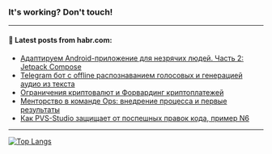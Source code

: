 ### It's working? Don't touch!

---
<!--
#### 🛠️ Technical stack:

![C++](https://img.shields.io/badge/C++-informational?logo=c%2B%2B&style=flat&logoColor=white&color=9C033A)
![Java](https://img.shields.io/badge/Java-informational?logo=java&style=flat&logoColor=white&color=007396)
![Kotlin](https://img.shields.io/badge/Kotlin-informational?logo=Kotlin&style=flat&logoColor=white&color=0095D5)
![JS](https://img.shields.io/badge/JS-informational?logo=javaScript&style=flat&logoColor=black&color=F7Df1E) <br>
![HTML5](https://img.shields.io/badge/HTML5-informational?logo=html5&style=flat&logoColor=white&color=E34F26)
![CSS3](https://img.shields.io/badge/CSS3-informational?logo=css3&style=flat&logoColor=white&color=157286)
![Sass](https://img.shields.io/badge/Saas-informational?logo=sass&style=flat&logoColor=white&color=hotpink)
![PHP](https://img.shields.io/badge/PHP-informational?logo=php&style=flat&logoColor=white&color=777BB4) <br>
![WebPAck](https://img.shields.io/badge/WebPack-informational?logo=webPack&style=flat&logoColor=white&color=FF6F00)
![Bootstrap](https://img.shields.io/badge/Bootstrap-informational?logo=Bootstrap&style=flat&logoColor=white&color=7952B3)
![MySQL](https://img.shields.io/badge/MySQL-informational?logo=MySQL&style=flat&logoColor=white&color=00f) <br>
![NodeJS](https://img.shields.io/badge/NodeJS-informational?logo=node.js&style=flat&logoColor=white&color=43853D)
![Spring](https://img.shields.io/badge/Spring-informational?logo=Spring&style=flat&logoColor=white&color=0A9EDC)
![Angular](https://img.shields.io/badge/Vue-informational?logo=vue.js&style=flat&logoColor=white&color=red)
![Git](https://img.shields.io/badge/Git-informational?logo=git&style=flat&logoColor=white&color=darkorange)

___
-->

#### 💬 Latest posts from habr.com:

<!-- BLOG-POST-LIST:START -->
- [Адаптируем Android-приложение для незрячих людей. Часть 2: Jetpack Compose](https://habr.com/ru/post/694622/?utm_source=habrahabr&utm_medium=rss&utm_campaign=694622)
- [Telegram бот с offline распознаванием голосовых и генерацией аудио из текста](https://habr.com/ru/post/694632/?utm_source=habrahabr&utm_medium=rss&utm_campaign=694632)
- [Ограничения криптовалют и Форвардинг криптоплатежей](https://habr.com/ru/post/694614/?utm_source=habrahabr&utm_medium=rss&utm_campaign=694614)
- [Менторство в команде Ops: внедрение процесса и первые результаты](https://habr.com/ru/post/693728/?utm_source=habrahabr&utm_medium=rss&utm_campaign=693728)
- [Как PVS-Studio защищает от поспешных правок кода, пример N6](https://habr.com/ru/post/694586/?utm_source=habrahabr&utm_medium=rss&utm_campaign=694586)
<!-- BLOG-POST-LIST:END -->

---

[![Top Langs](https://github-readme-stats.vercel.app/api/top-langs/?username=zloylis&layout=compact&hide_border=true&theme=dracula)](https://github.com/zloylis)
